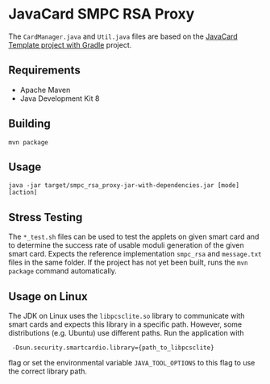 # JavaCard SMPC RSA Proxy

The `CardManager.java` and `Util.java` files are based on the [JavaCard Template project with Gradle](https://github.com/crocs-muni/javacard-gradle-template-edu)
project.

## Requirements

* Apache Maven
* Java Development Kit 8

## Building

```
mvn package
```

## Usage

```
java -jar target/smpc_rsa_proxy-jar-with-dependencies.jar [mode] [action]
```

## Stress Testing

The `*_test.sh` files can be used to test the applets on given smart card and to
determine the success rate of usable moduli generation of the given smart card.
Expects the reference implementation `smpc_rsa` and `message.txt` files in the
same folder. If the project has not yet been built, runs the `mvn package`
command automatically.

## Usage on Linux

The JDK on Linux uses the `libpcsclite.so` library to communicate with
smart cards and expects this library in a specific path. However, some
distributions (e.g. Ubuntu) use different paths. Run the application with
```
 -Dsun.security.smartcardio.library={path_to_libpcsclite}
```
flag or set the environmental variable `JAVA_TOOL_OPTIONS` to this flag
to use the correct library path.

